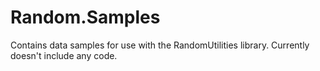 ﻿# Random.Samples

Contains data samples for use with the RandomUtilities library.
Currently doesn't include any code.

